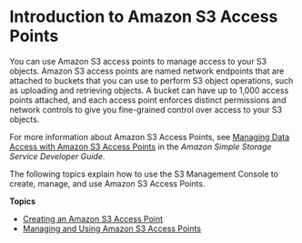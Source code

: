 # Introduction to Amazon S3 Access Points<a name="access-points"></a>

 You can use Amazon S3 access points to manage access to your S3 objects\. Amazon S3 access points are named network endpoints that are attached to buckets that you can use to perform S3 object operations, such as uploading and retrieving objects\. A bucket can have up to 1,000 access points attached, and each access point enforces distinct permissions and network controls to give you fine\-grained control over access to your S3 objects\. 

For more information about Amazon S3 Access Points, see [Managing Data Access with Amazon S3 Access Points](https://docs.aws.amazon.com/AmazonS3/latest/dev/access-points.html) in the *Amazon Simple Storage Service Developer Guide*\.

The following topics explain how to use the S3 Management Console to create, manage, and use Amazon S3 Access Points\.

**Topics**
+ [Creating an Amazon S3 Access Point](access-points-create-ap.md)
+ [Managing and Using Amazon S3 Access Points](access-points-manage.md)